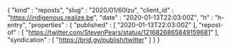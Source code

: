 {
  "kind" : "reposts",
  "slug" : "2020/01/60lzu",
  "client_id" : "https://indigenous.realize.be",
  "date" : "2020-01-13T22:03:00Z",
  "h" : "h-entry",
  "properties" : {
    "published" : [ "2020-01-13T22:03:00Z" ],
    "repost-of" : [ "https://twitter.com/StevenPears/status/1216826865849159681" ],
    "syndication" : [ "https://brid.gy/publish/twitter" ]
  }
}

